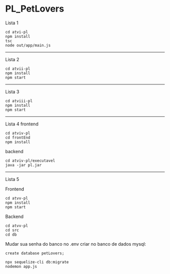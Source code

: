# PL_PetLovers

Lista 1
```
cd atvi-pl
npm install
tsc
node out/app/main.js
```
--------------------
Lista 2
```
cd atvii-pl
npm install
npm start
```
----------------
Lista 3
```
cd atviii-pl
npm install
npm start
```
--------------
Lista 4
frontend
```
cd atviv-pl
cd frontEnd
npm install
```
backend
```
cd atviv-pl/executavel
java -jar pl.jar
```
------------
Lista 5

Frontend
```
cd atvv-pl
npm install
npm start
```

Backend
```
cd atvv-pl
cd src
cd db
```
Mudar sua senha do banco no .env
criar no banco de dados mysql:
```mysql
create database petLovers;
```
```
npx sequelize-cli db:migrate
nodemon app.js
```

